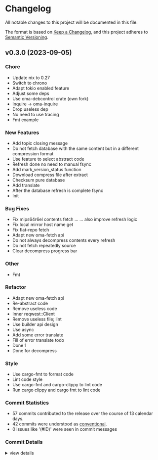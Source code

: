 # Changelog

All notable changes to this project will be documented in this file.

The format is based on [Keep a Changelog](https://keepachangelog.com/en/1.0.0/),
and this project adheres to [Semantic Versioning](https://semver.org/spec/v2.0.0.html).

## v0.3.0 (2023-09-05)

### Chore

 - <csr-id-11fd26ec2732fe5be0137601fe3388a1f9aaf014/> Update nix to 0.27
 - <csr-id-adffcfbc7c19c8e559ba45f991cb4af55f1c8224/> Switch to chrono
 - <csr-id-57003169329e01d60172d3531e7f3817bacf46da/> Adapt tokio enabled feature
 - <csr-id-922fb8aa093a6050c4fdc848f2e5fab369db6095/> Adjust some deps
 - <csr-id-0f2613cb0419e58d10a6bf453d4e4417b02f6e4a/> Use oma-debcontrol crate (own fork)
 - <csr-id-57fcaa531bc827a8661cf2a4f0f8a50c39289277/> Inquire -> oma-inquire
 - <csr-id-0e14c25a9f5ad34da79df93cd3e686e81323f320/> Drop useless dep
 - <csr-id-0ca5be73a7ddb70e3a07b63ef21f2f873e420832/> No need to use tracing
 - <csr-id-f875de43cb615ab3f620e5e1c6989b3f07c651be/> Fmt example

### New Features

 - <csr-id-9665cd4b3e50ca8fbe18c388bd3c75f6c4b81b2e/> Add topic closing message
 - <csr-id-94687df792f92c1b717c81ff31b8e803aa5fb125/> Do not fetch database with the same content but in a different compression format
 - <csr-id-69a17fe9bbc77374992e617a62db681bb7a1bca6/> Use feature to select abstract code
 - <csr-id-870fcaeeafdf83a4e2e54d07f81a59e38c05ec9b/> Refresh done no need to manual fsync
 - <csr-id-578b5e39890ec6a53b378c56201b0e179107f451/> Add mark_version_status function
 - <csr-id-67c9c44809f1ae091913d851fc2e8b18163eb037/> Download compress file after extract
 - <csr-id-df69c9714ffb218ba8963d39ef63bd5cedecf015/> Checksum pure database
 - <csr-id-bf04133b4335ac1de687634a393bf5f2685d9e5f/> Add translate
 - <csr-id-3ee53e62af52f374b32cbbf86e60a591547ca17a/> After the database refresh is complete fsync
 - <csr-id-5cedd38dc69b89403b8f13aa8b68a6360481991b/> Init

### Bug Fixes

 - <csr-id-7a41dbe55da4336620a5b3ea0606f2144bff0c50/> Fix mips64r6el contents fetch ...
   ... also improve refresh logic
 - <csr-id-66d3fd158891d2c061a3133b39bd179077c10d72/> Fix local mirror host name get
 - <csr-id-f4b96b0e5e5f944e74528b857402bb8e5de36030/> Fix flat-repo fetch
 - <csr-id-6ff39b47d20f24e194187e1c0a35f3f4f615d410/> Adapt new oma-fetch api
 - <csr-id-f86961d4ad183a69974186c7a9a8fd59d4e63d84/> Do not always decompress contents every refresh
 - <csr-id-5732aeab8067c66265b1f0c9893fc216a2a1c0a3/> Do not fetch repeatedly source
 - <csr-id-2f40bc8d2709ffc8d1cfec391ef5eab6a42c1dd5/> Clear decompress progress bar

### Other

 - <csr-id-9bb6e19a703bc76515a7fa70c19aaafef38c7d7b/> Fmt

### Refactor

 - <csr-id-1943b764ee60248d6c02f820e50cdc1e5d73716b/> Adapt new oma-fetch api
 - <csr-id-21864b9135312ce096ccfed57dc240fffd28fda1/> Re-abstract code
 - <csr-id-2768dc5e3070661cc797121575c25ba88819d8a9/> Remove useless code
 - <csr-id-1a3d60e8665faf452a217a478bf0b1c7ce3e445b/> Inner reqwest::Client
 - <csr-id-336b02cd7f1e950d028724c11d2318bed0495ddc/> Remove useless file; lint
 - <csr-id-b097de9165dc0f1a8d970b750c84d6f5fc8ead81/> Use builder api design
 - <csr-id-5622e3699691081f0de4466379c14bc539e69c11/> Use async
 - <csr-id-20818083ca01c6209cd28d5279637d7e21422192/> Add some error translate
 - <csr-id-a3c910b6cf9ef432f2b93e38adb61fd6b021d819/> Fill of error translate todo
 - <csr-id-88efbe1e674c3a3030144ad3b0690d1e2095cdaf/> Done 1
 - <csr-id-1e637a4c0b535d095c8f35229a8ce910c3a163a6/> Done for decompress

### Style

 - <csr-id-0e32ceead5727a79c2841c5d137fd32a8cd88753/> Use cargo-fmt to format code
 - <csr-id-65fa216e325fe96f964a31c47d500e3197c9a269/> Lint code style
 - <csr-id-20ee30139b0da28db1d422d4605cbe3582a71e15/> Use cargo-fmt and cargo-clippy to lint code
 - <csr-id-9de51fa2cf2993c10acfd05d3cda133e6140ac44/> Run cargo clippy and cargo fmt to lint code

### Commit Statistics

<csr-read-only-do-not-edit/>

 - 57 commits contributed to the release over the course of 13 calendar days.
 - 42 commits were understood as [conventional](https://www.conventionalcommits.org).
 - 0 issues like '(#ID)' were seen in commit messages

### Commit Details

<csr-read-only-do-not-edit/>

<details><summary>view details</summary>

 * **Uncategorized**
    - Add topic closing message ([`9665cd4`](https://github.com/AOSC-Dev/oma/commit/9665cd4b3e50ca8fbe18c388bd3c75f6c4b81b2e))
    - Release oma-fetch v0.2.0, safety bump 2 crates ([`3d643f9`](https://github.com/AOSC-Dev/oma/commit/3d643f98588d93c60a094808b794624e78d464b7))
    - Adapt new oma-fetch api ([`1943b76`](https://github.com/AOSC-Dev/oma/commit/1943b764ee60248d6c02f820e50cdc1e5d73716b))
    - Bump oma-utils v0.1.5 ([`f671881`](https://github.com/AOSC-Dev/oma/commit/f67188176dfaa546bcfec4512c00509a60c86f98))
    - Fix mips64r6el contents fetch ... ([`7a41dbe`](https://github.com/AOSC-Dev/oma/commit/7a41dbe55da4336620a5b3ea0606f2144bff0c50))
    - Use cargo-fmt to format code ([`0e32cee`](https://github.com/AOSC-Dev/oma/commit/0e32ceead5727a79c2841c5d137fd32a8cd88753))
    - Lint code style ([`65fa216`](https://github.com/AOSC-Dev/oma/commit/65fa216e325fe96f964a31c47d500e3197c9a269))
    - Do not fetch database with the same content but in a different compression format ([`94687df`](https://github.com/AOSC-Dev/oma/commit/94687df792f92c1b717c81ff31b8e803aa5fb125))
    - Update nix to 0.27 ([`11fd26e`](https://github.com/AOSC-Dev/oma/commit/11fd26ec2732fe5be0137601fe3388a1f9aaf014))
    - Use cargo-fmt and cargo-clippy to lint code ([`20ee301`](https://github.com/AOSC-Dev/oma/commit/20ee30139b0da28db1d422d4605cbe3582a71e15))
    - Feat(oma-refresh: improve date parse error handle ([`ac889c4`](https://github.com/AOSC-Dev/oma/commit/ac889c4e4e5b0f71b5e5b439f68bc3bffcc5ebd4))
    - Switch to chrono ([`adffcfb`](https://github.com/AOSC-Dev/oma/commit/adffcfbc7c19c8e559ba45f991cb4af55f1c8224))
    - Adapt tokio enabled feature ([`5700316`](https://github.com/AOSC-Dev/oma/commit/57003169329e01d60172d3531e7f3817bacf46da))
    - Adjust some deps ([`922fb8a`](https://github.com/AOSC-Dev/oma/commit/922fb8aa093a6050c4fdc848f2e5fab369db6095))
    - Bump oma-console v0.1.1, oma-fetch v0.1.2, oma-utils v0.1.4, oma-pm v0.2.1 ([`64f5d1b`](https://github.com/AOSC-Dev/oma/commit/64f5d1bf4f93b7b3b1f5a00134e232409458e5e3))
    - Fix local mirror host name get ([`66d3fd1`](https://github.com/AOSC-Dev/oma/commit/66d3fd158891d2c061a3133b39bd179077c10d72))
    - Bump oma-utils v0.1.3 ([`206806f`](https://github.com/AOSC-Dev/oma/commit/206806f036ed7f127955c14499c742c7864848f9))
    - Bump oma-utils v0.1.2 ([`27954dc`](https://github.com/AOSC-Dev/oma/commit/27954dc8346d57431f4d4f4cbf695841027eb440))
    - Use feature to select abstract code ([`69a17fe`](https://github.com/AOSC-Dev/oma/commit/69a17fe9bbc77374992e617a62db681bb7a1bca6))
    - Refresh done no need to manual fsync ([`870fcae`](https://github.com/AOSC-Dev/oma/commit/870fcaeeafdf83a4e2e54d07f81a59e38c05ec9b))
    - Use oma-debcontrol crate (own fork) ([`0f2613c`](https://github.com/AOSC-Dev/oma/commit/0f2613cb0419e58d10a6bf453d4e4417b02f6e4a))
    - Fmt ([`9bb6e19`](https://github.com/AOSC-Dev/oma/commit/9bb6e19a703bc76515a7fa70c19aaafef38c7d7b))
    - Release oma-console v0.1.0 ([`aaf51bc`](https://github.com/AOSC-Dev/oma/commit/aaf51bc802b8e2c464c68c47efb6ffa6c0f075c2))
    - Re-abstract code ([`21864b9`](https://github.com/AOSC-Dev/oma/commit/21864b9135312ce096ccfed57dc240fffd28fda1))
    - Fix flat-repo fetch ([`f4b96b0`](https://github.com/AOSC-Dev/oma/commit/f4b96b0e5e5f944e74528b857402bb8e5de36030))
    - Add mark_version_status function ([`578b5e3`](https://github.com/AOSC-Dev/oma/commit/578b5e39890ec6a53b378c56201b0e179107f451))
    - Remove useless code ([`2768dc5`](https://github.com/AOSC-Dev/oma/commit/2768dc5e3070661cc797121575c25ba88819d8a9))
    - Inner reqwest::Client ([`1a3d60e`](https://github.com/AOSC-Dev/oma/commit/1a3d60e8665faf452a217a478bf0b1c7ce3e445b))
    - Inquire -> oma-inquire ([`57fcaa5`](https://github.com/AOSC-Dev/oma/commit/57fcaa531bc827a8661cf2a4f0f8a50c39289277))
    - Drop useless dep ([`0e14c25`](https://github.com/AOSC-Dev/oma/commit/0e14c25a9f5ad34da79df93cd3e686e81323f320))
    - Remove useless file; lint ([`336b02c`](https://github.com/AOSC-Dev/oma/commit/336b02cd7f1e950d028724c11d2318bed0495ddc))
    - Download compress file after extract ([`67c9c44`](https://github.com/AOSC-Dev/oma/commit/67c9c44809f1ae091913d851fc2e8b18163eb037))
    - Checksum pure database ([`df69c97`](https://github.com/AOSC-Dev/oma/commit/df69c9714ffb218ba8963d39ef63bd5cedecf015))
    - Use builder api design ([`b097de9`](https://github.com/AOSC-Dev/oma/commit/b097de9165dc0f1a8d970b750c84d6f5fc8ead81))
    - Use async ([`5622e36`](https://github.com/AOSC-Dev/oma/commit/5622e3699691081f0de4466379c14bc539e69c11))
    - Add some error translate ([`2081808`](https://github.com/AOSC-Dev/oma/commit/20818083ca01c6209cd28d5279637d7e21422192))
    - Fill of error translate todo ([`a3c910b`](https://github.com/AOSC-Dev/oma/commit/a3c910b6cf9ef432f2b93e38adb61fd6b021d819))
    - Cargo fmt ([`b0f6954`](https://github.com/AOSC-Dev/oma/commit/b0f69541f4d8baa5abb92d1db2e73fe6dc4c71f5))
    - No need to use tracing ([`0ca5be7`](https://github.com/AOSC-Dev/oma/commit/0ca5be73a7ddb70e3a07b63ef21f2f873e420832))
    - Adapt new oma-fetch api ([`6ff39b4`](https://github.com/AOSC-Dev/oma/commit/6ff39b47d20f24e194187e1c0a35f3f4f615d410))
    - Add translate ([`bf04133`](https://github.com/AOSC-Dev/oma/commit/bf04133b4335ac1de687634a393bf5f2685d9e5f))
    - After the database refresh is complete fsync ([`3ee53e6`](https://github.com/AOSC-Dev/oma/commit/3ee53e62af52f374b32cbbf86e60a591547ca17a))
    - Do not always decompress contents every refresh ([`f86961d`](https://github.com/AOSC-Dev/oma/commit/f86961d4ad183a69974186c7a9a8fd59d4e63d84))
    - Do not fetch repeatedly source ([`5732aea`](https://github.com/AOSC-Dev/oma/commit/5732aeab8067c66265b1f0c9893fc216a2a1c0a3))
    - Run cargo clippy and cargo fmt to lint code ([`9de51fa`](https://github.com/AOSC-Dev/oma/commit/9de51fa2cf2993c10acfd05d3cda133e6140ac44))
    - Fmt example ([`f875de4`](https://github.com/AOSC-Dev/oma/commit/f875de43cb615ab3f620e5e1c6989b3f07c651be))
    - Clear decompress progress bar ([`2f40bc8`](https://github.com/AOSC-Dev/oma/commit/2f40bc8d2709ffc8d1cfec391ef5eab6a42c1dd5))
    - Done 1 ([`88efbe1`](https://github.com/AOSC-Dev/oma/commit/88efbe1e674c3a3030144ad3b0690d1e2095cdaf))
    - Done for decompress ([`1e637a4`](https://github.com/AOSC-Dev/oma/commit/1e637a4c0b535d095c8f35229a8ce910c3a163a6))
    - 7 ([`211c9f0`](https://github.com/AOSC-Dev/oma/commit/211c9f036108f74e0c331e6228e54482350ebeb9))
    - 6 ([`9b195b0`](https://github.com/AOSC-Dev/oma/commit/9b195b04f2f7e224f096aa6c04aaba56c55b1698))
    - 5 ([`7c5a418`](https://github.com/AOSC-Dev/oma/commit/7c5a418058df9cc95d556323abaed84e34156116))
    - Some changes(4) ([`6450e2d`](https://github.com/AOSC-Dev/oma/commit/6450e2d2a7588d958be39cbecb375872422277f2))
    - Some changes(3) ([`80ea9eb`](https://github.com/AOSC-Dev/oma/commit/80ea9ebb86e4f88ea3a1d283f2686d1d38c2c73c))
    - Some changes(2) ([`12407e3`](https://github.com/AOSC-Dev/oma/commit/12407e3c9bf79f1b47a8b3a942f1979a771d72f1))
    - Some change ([`5d16784`](https://github.com/AOSC-Dev/oma/commit/5d16784215b2c47059c335e5f03c94ffaaf63693))
    - Init ([`5cedd38`](https://github.com/AOSC-Dev/oma/commit/5cedd38dc69b89403b8f13aa8b68a6360481991b))
</details>

